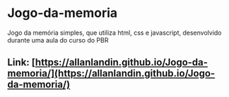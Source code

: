 # Jogo-da-memoria
Jogo da memória simples, que utiliza html, css e javascript, desenvolvido durante uma aula do curso do PBR
## Link: [https://allanlandin.github.io/Jogo-da-memoria/](https://allanlandin.github.io/Jogo-da-memoria/)
